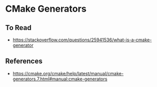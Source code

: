 # CMake Generators

## To Read

- https://stackoverflow.com/questions/25941536/what-is-a-cmake-generator

## References

- https://cmake.org/cmake/help/latest/manual/cmake-generators.7.html#manual:cmake-generators